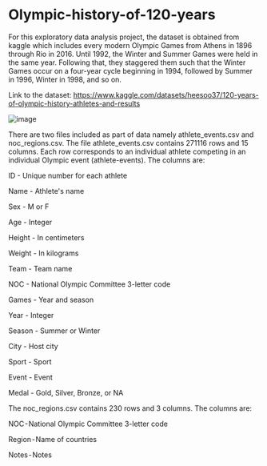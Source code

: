 # Olympic-history-of-120-years

For this exploratory data analysis project, the dataset is obtained from kaggle which includes every modern Olympic Games from Athens in 1896 through Rio in 2016. Until 1992, the Winter and Summer Games were held in the same year. Following that, they staggered them such that the Winter Games occur on a four-year cycle beginning in 1994, followed by Summer in 1996, Winter in 1998, and so on.

Link to the dataset: https://www.kaggle.com/datasets/heesoo37/120-years-of-olympic-history-athletes-and-results


  ![image](https://user-images.githubusercontent.com/132338228/235621874-e10d3a35-c0de-4c42-8c84-e2707667ad79.png)

There are two files included as part of data namely athlete_events.csv and noc_regions.csv. The file athlete_events.csv contains 271116 rows and 15 columns. Each row corresponds to an individual athlete competing in an individual Olympic event (athlete-events). The columns are:

ID - Unique number for each athlete

Name - Athlete's name

Sex - M or F

Age - Integer

Height - In centimeters

Weight - In kilograms

Team - Team name

NOC - National Olympic Committee 3-letter code

Games - Year and season

Year - Integer

Season - Summer or Winter

City - Host city

Sport - Sport

Event - Event

Medal - Gold, Silver, Bronze, or NA




The noc_regions.csv contains 230 rows and 3 columns. The columns are:

NOC - National Olympic Committee 3-letter code

Region - Name of countries

Notes - Notes

